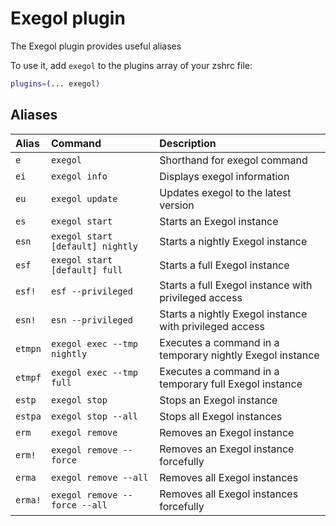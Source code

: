 # Exegol plugin

The Exegol plugin provides useful aliases

To use it, add `exegol` to the plugins array of your zshrc file:

```zsh
plugins=(... exegol)
```

## Aliases

| Alias   | Command                          | Description                                               |
| :------ | :------------------------------- | :-------------------------------------------------------- |
| `e`     | `exegol`                         | Shorthand for exegol command                              |
| `ei`    | `exegol info`                    | Displays exegol information                               |
| `eu`    | `exegol update`                  | Updates exegol to the latest version                      |
| `es`    | `exegol start`                   | Starts an Exegol instance                                 |
| `esn`   | `exegol start [default] nightly` | Starts a nightly Exegol instance                          |
| `esf`   | `exegol start [default] full`    | Starts a full Exegol instance                             |
| `esf!`  | `esf --privileged`               | Starts a full Exegol instance with privileged access      |
| `esn!`  | `esn --privileged`               | Starts a nightly Exegol instance with privileged access   |
| `etmpn` | `exegol exec --tmp nightly`      | Executes a command in a temporary nightly Exegol instance |
| `etmpf` | `exegol exec --tmp full`         | Executes a command in a temporary full Exegol instance    |
| `estp`  | `exegol stop`                    | Stops an Exegol instance                                  |
| `estpa` | `exegol stop --all`              | Stops all Exegol instances                                |
| `erm`   | `exegol remove`                  | Removes an Exegol instance                                |
| `erm!`  | `exegol remove --force`          | Removes an Exegol instance forcefully                     |
| `erma`  | `exegol remove --all`            | Removes all Exegol instances                              |
| `erma!` | `exegol remove --force --all`    | Removes all Exegol instances forcefully                   |
